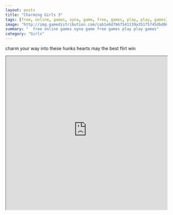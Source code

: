 ```yaml
---
layout: posts
title: "Charming Girls 3"
tags: [free, online, games, oyna, game, free, games, play, play, games]
image: "http://img.gamedistribution.com/cab1e6d7b67541139a351f5745dbd06c.jpg"
summary: "  free online games oyna game free games play play games"
category: "Girls"
---
```


charm your way into these hunks hearts may the best flirt win

<iframe width="100%" height="480px;" src="http://flash.gamedistribution.com?game=cab1e6d7b67541139a351f5745dbd06c"></iframe>